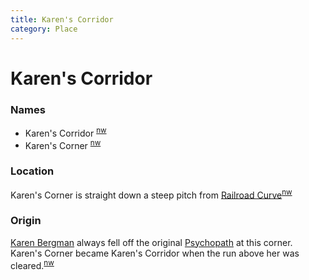 ```yaml
---
title: Karen's Corridor
category: Place
---
```

# Karen's Corridor
### Names

- Karen's Corridor <sup>[nw][]</sup>
- Karen's Corner <sup>[nw][]</sup>

### Location

Karen's Corner is straight down a steep pitch from [Railroad Curve](Railroad-Curve)<sup>[nw][]</sup>

### Origin

[Karen Bergman](/Person/Karen-Bergman) always fell off the original [Psychopath](/Run/Psychopath) at this corner. Karen's Corner became Karen's Corridor when the run above her was cleared.<sup>[nw][]</sup>


[nw]: Names-Walt "Meany Names by Walter Little, 1984"
